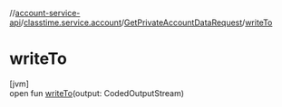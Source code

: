 //[account-service-api](../../../index.md)/[classtime.service.account](../index.md)/[GetPrivateAccountDataRequest](index.md)/[writeTo](write-to.md)

# writeTo

[jvm]\
open fun [writeTo](write-to.md)(output: CodedOutputStream)
